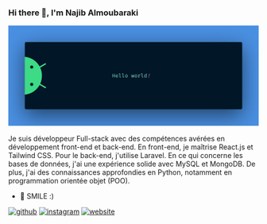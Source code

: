 ### Hi there 👋, I'm Najib Almoubaraki
![I am student of digital development ](https://raw.githubusercontent.com/ahmadhassan7/ahmadhassan7/master/resources/banner.png)

Je suis développeur Full-stack avec des compétences
avérées en développement front-end et back-end. En
front-end, je maîtrise React.js et Tailwind CSS. Pour le
back-end, j'utilise Laravel. En ce qui concerne les bases
de données, j'ai une expérience solide avec MySQL et
MongoDB. De plus, j'ai des connaissances approfondies
en Python, notamment en programmation orientée
objet (POO).

- 💬 SMILE :) 


[<img src='https://cdn.jsdelivr.net/npm/simple-icons@3.0.1/icons/github.svg' alt='github' height='40'>](https://github.com/Najibalmou)  [<img src='https://cdn.jsdelivr.net/npm/simple-icons@3.0.1/icons/instagram.svg' alt='instagram' height='40'>](https://www.instagram.com/najib_almou/)  [<img src='https://cdn.jsdelivr.net/npm/simple-icons@3.0.1/icons/icloud.svg' alt='website' height='40'>](https://najibalmou.github.io/portfolio/)  
 
